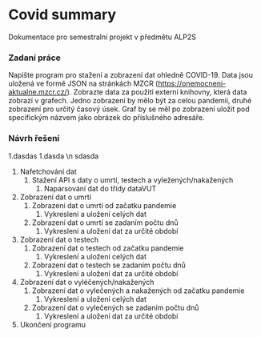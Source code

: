# Covid summary

Dokumentace pro semestralní projekt v předmětu ALP2S
### Zadaní práce
Napište program pro stažení a zobrazení dat ohledně COVID-19. Data jsou uložená ve formě JSON na stránkách MZCR (https://onemocneni-aktualne.mzcr.cz/). Zobrazte data za použití externí knihovny, která data zobrazí v grafech. Jedno zobrazení by mělo být za celou pandemii, druhé zobrazení pro určitý časový úsek. Graf by se měl po zobrazení uložit pod specifickým názvem jako obrázek do příslušného adresáře.
### Návrh řešení 
1.dasdas
1.dasda \n sdasda



1. Nafetchování dat
    1. Stažení API s daty o umrtí, testech a vyležených/nakažených
        1. Naparsování dat do třídy dataVUT
3. Zobrazení dat o umrtí
    1. Zobrazení dat o umrtí od začatku pandemie
        1. Vykreslení a uložení celých dat
    2. Zobrazení dat o umrtí se zadaním počtu dnů 
        1. Vykreslení a uložení dat za určité období 
4. Zobrazení dat o testech
    1. Zobrazení dat o testech od začatku pandemie
        1. Vykreslení a uložení celých dat 
    2. Zobrazení dat o testech se zadaním počtu dnů
        1. Vykreslení a uložení dat za určité období 
5. Zobrazení dat o vyléčených/nakažených
    1. Zobrazení dat o vylečených a nakažených od začatku pandemie
        1. Vykreslení a uložení celých dat 
    3. Zobrazení dat o vylečených se zadaním počtu dnů
        1. Vykreslení a uložení dat za určité období 
6. Ukončení programu
  
